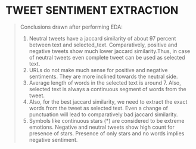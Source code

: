 # TWEET SENTIMENT EXTRACTION

> Conclusions drawn after performing EDA:<br/>
>1. Neutral tweets have a jaccard similarity of about 97 percent between text and selected_text. 
Comparatively, positive and negative tweets show much lower jaccard similarity.Thus, in case of neutral tweets even complete tweet can be used as selected text.<br/>
>2. URLs do not make much sense for positive and negative sentiments. They are more inclined towards the neutral side.<br/>
>3. Average length of words in the selected text is around 7. Also, selected text is always a continuous segment of words from the tweet.<br/>
>4. Also, for the best jaccard similarity, we need to extract the exact words from the tweet as selected text. Even a change of punctuation will lead to comparatively bad jaccard similarity.<br/>
>5. Symbols like continuous stars (*) are considered to be extreme emotions.
Negative and neutral tweets show high count for presence of stars. Presence of only stars and no words implies negative sentiment.<br/>




